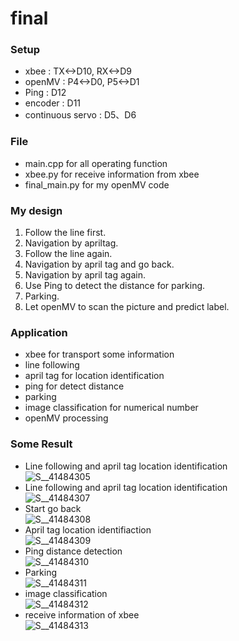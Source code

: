 # final

### Setup<br>
- xbee : TX<->D10, RX<->D9<br>
- openMV : P4<->D0, P5<->D1<br>
- Ping : D12<br>
- encoder : D11<br>
- continuous servo : D5、D6<br>

### File<br>
- main.cpp for all operating function<br>
- xbee.py for receive information from xbee<br>
- final_main.py for my openMV code<br>

### My design<br>
1. Follow the line first.<br>
2. Navigation by apriltag.<br>
3. Follow the line again.<br>
4. Navigation by april tag and go back.<br>
5. Navigation by april tag again.<br>
6. Use Ping to detect the distance for parking.<br> 
7. Parking.<br>
8. Let openMV to scan the picture and predict label.<br>

### Application<br>
- xbee for transport some information<br>
- line following<br>
- april tag for location identification<br>
- ping for detect distance<br>
- parking<br>
- image classification for numerical number<br>
- openMV processing<br>

### Some Result<br>
- Line following and april tag location identification<br>
![S__41484305](https://user-images.githubusercontent.com/79573591/122201845-0a391f80-cecf-11eb-90fc-55efd514248e.jpg)
- Line following and april tag location identification<br>
![S__41484307](https://user-images.githubusercontent.com/79573591/122201866-0e653d00-cecf-11eb-984d-752cc15f5148.jpg)
- Start go back<br>
![S__41484308](https://user-images.githubusercontent.com/79573591/122201880-11f8c400-cecf-11eb-9d04-31900387ab13.jpg)
- April tag location identifiaction<br>
![S__41484309](https://user-images.githubusercontent.com/79573591/122201883-13c28780-cecf-11eb-812c-a08047aa7d18.jpg)
- Ping distance detection<br>
![S__41484310](https://user-images.githubusercontent.com/79573591/122201899-17eea500-cecf-11eb-8c1d-dd8ba3d4fd59.jpg)
- Parking<br>
![S__41484311](https://user-images.githubusercontent.com/79573591/122201909-1ae99580-cecf-11eb-89ff-465a84f58947.jpg)
- image classification<br>
![S__41484312](https://user-images.githubusercontent.com/79573591/122201933-1f15b300-cecf-11eb-9ce1-013cb23c3085.jpg)
- receive information of xbee<br>
![S__41484313](https://user-images.githubusercontent.com/79573591/122201942-20df7680-cecf-11eb-90d0-ab50b834510b.jpg)

